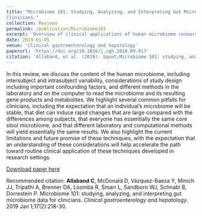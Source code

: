 ```yaml
---
title: "Microbiome 101: Studying, Analyzing, and Interpreting Gut Microbiome Data for
Clinicians."
collection: Reviews
permalink: /publication/Microbiome101
excerpt: 'Overview of clinical applications of human microbiome research - its pitfalls, limitations, and future promises'
date: 2019-01-05
venue: 'Clinical gastroenterology and hepatology'
paperurl: 'https://doi.org/10.1016/j.cgh.2018.09.017'
citation: 'Allaband, et al. (2019). &quot;Microbiome 101: studying, analyzing, and interpreting gut microbiome data for clinicians..&quot; <i>Clinical gastroenterology and hepatology</i>. 17(2), 218-230.'
---
```

In this review, we discuss the content of the human microbiome, including intersubject and intrasubject variability, considerations of study design including important confounding factors, and different methods in the laboratory and on the computer to read the microbiome and its resulting gene products and metabolites. We highlight several common pitfalls for clinicians, including the expectation that an individual’s microbiome will be stable, that diet can induce rapid changes that are large compared with the differences among subjects, that everyone has essentially the same core stool microbiome, and that different laboratory and computational methods will yield essentially the same results. We also highlight the current limitations and future promise of these techniques, with the expectation that an understanding of these considerations will help accelerate the path toward routine clinical application of these techniques developed in research settings.

[Download paper here](http://academicpages.github.io/files/Microbiome101.pdf)

Recommended citation: <b>Allaband C</b>, McDonald D, Vázquez-Baeza Y, Minich JJ, Tripathi A, Brenner DA, Loomba R, Smarr L, Sandborn WJ, Schnabl B, Dorrestein P. Microbiome 101: studying, analyzing, and interpreting gut microbiome data for clinicians. <i>Clinical gastroenterology and hepatology</i>. 2019 Jan 1;17(2):218-30.